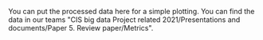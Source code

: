 You can put the processed data here for a simple plotting. You can find the data in our teams "CIS big data Project related 2021/Presentations and documents/Paper 5. Review paper/Metrics".